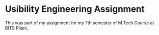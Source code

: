 # Usibility Engineering Assignment

This was part of my assignment for my 7th semester of M.Tech Course at BITS Pilani.
